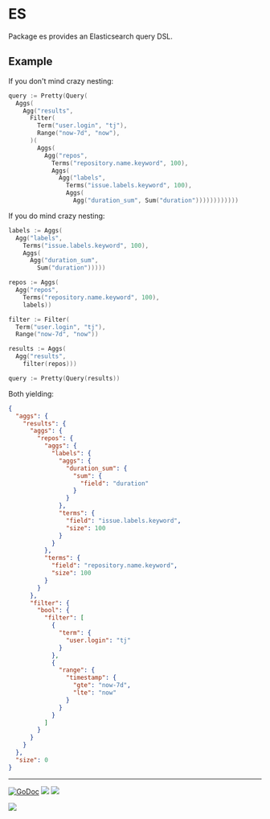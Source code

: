# ES

Package es provides an Elasticsearch query DSL.

## Example

If you don't mind crazy nesting:

```go
query := Pretty(Query(
  Aggs(
    Agg("results",
      Filter(
        Term("user.login", "tj"),
        Range("now-7d", "now"),
      )(
        Aggs(
          Agg("repos",
            Terms("repository.name.keyword", 100),
            Aggs(
              Agg("labels",
                Terms("issue.labels.keyword", 100),
                Aggs(
                  Agg("duration_sum", Sum("duration"))))))))))))
```

If you do mind crazy nesting:

```go
labels := Aggs(
  Agg("labels",
    Terms("issue.labels.keyword", 100),
    Aggs(
      Agg("duration_sum",
        Sum("duration")))))

repos := Aggs(
  Agg("repos",
    Terms("repository.name.keyword", 100),
    labels))

filter := Filter(
  Term("user.login", "tj"),
  Range("now-7d", "now"))

results := Aggs(
  Agg("results",
    filter(repos)))

query := Pretty(Query(results))
```

Both yielding:

```json
{
  "aggs": {
    "results": {
      "aggs": {
        "repos": {
          "aggs": {
            "labels": {
              "aggs": {
                "duration_sum": {
                  "sum": {
                    "field": "duration"
                  }
                }
              },
              "terms": {
                "field": "issue.labels.keyword",
                "size": 100
              }
            }
          },
          "terms": {
            "field": "repository.name.keyword",
            "size": 100
          }
        }
      },
      "filter": {
        "bool": {
          "filter": [
            {
              "term": {
                "user.login": "tj"
              }
            },
            {
              "range": {
                "timestamp": {
                  "gte": "now-7d",
                  "lte": "now"
                }
              }
            }
          ]
        }
      }
    }
  },
  "size": 0
}
```

---

[![GoDoc](https://godoc.org/github.com/tj/es?status.svg)](https://godoc.org/github.com/tj/es)
![](https://img.shields.io/badge/license-MIT-blue.svg)
![](https://img.shields.io/badge/status-experimental-orange.svg)

<a href="https://apex.sh"><img src="http://tjholowaychuk.com:6000/svg/sponsor"></a>
